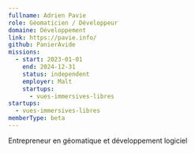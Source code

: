 ```yaml
---
fullname: Adrien Pavie
role: Géomaticien / Développeur
domaine: Développement
link: https://pavie.info/
github: PanierAvide
missions:
  - start: 2023-01-01
    end: 2024-12-31
    status: independent
    employer: Malt
    startups:
      - vues-immersives-libres
startups:
  - vues-immersives-libres
memberType: beta
---
```

Entrepreneur en géomatique et développement logiciel